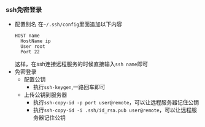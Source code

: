 ### ssh免密登录
- 配置别名
  在``~/.ssh/config``里面追加以下内容
  ```vi
  HOST name
    HostName ip
    User root
    Port 22
  ```
  这样，在ssh连接远程服务的时候直接输入``ssh name``即可
- 免密登录
  - 配置公钥
    + 执行``ssh-keygen``,一路回车即可
  - 上传公钥到服务器
    + 执行``ssh-copy-id -p port user@remote``，可以让远程服务器记住公钥
    + 执行``ssh-copy-id -i .ssh/id_rsa.pub user@remote``，可以让远程服务器记住公钥
